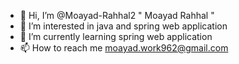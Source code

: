 - 👋 Hi, I’m @Moayad-Rahhal2 " Moayad Rahhal "
- 👀 I’m interested in java and spring web application
- 🌱 I’m currently learning spring web application
- 📫 How to reach me moayad.work962@gmail.com



